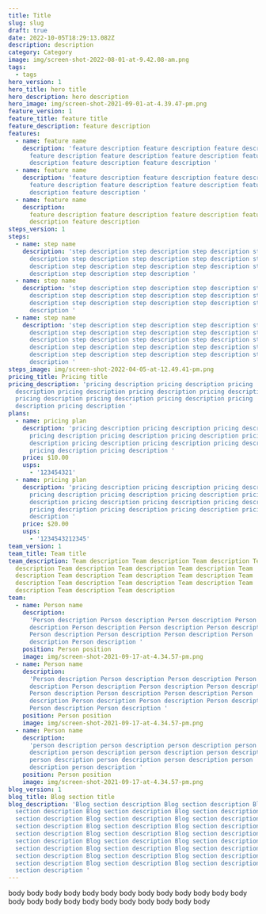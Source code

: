 ```yaml
---
title: Title
slug: slug
draft: true
date: 2022-10-05T18:29:13.082Z
description: description
category: Category
image: img/screen-shot-2022-08-01-at-9.42.08-am.png
tags:
  - tags
hero_version: 1
hero_title: hero title
hero_description: h﻿ero description
hero_image: img/screen-shot-2021-09-01-at-4.39.47-pm.png
feature_version: 1
feature_title: feature title
feature_description: feature description
features:
  - name: feature name
    description: 'feature description feature description feature description
      feature description feature description feature description feature
      description feature description feature description '
  - name: feature name
    description: 'feature description feature description feature description
      feature description feature description feature description feature
      description feature description '
  - name: feature name
    description:
      feature description feature description feature description feature
      description feature description
steps_version: 1
steps:
  - name: step name
    description: 'step description step description step description step
      description step description step description step description step
      description step description step description step description step
      description step description step description '
  - name: step name
    description: 'step description step description step description step
      description step description step description step description step
      description step description step description step description step
      description '
  - name: step name
    description: 'step description step description step description step
      description step description step description step description step
      description step description step description step description step
      description step description step description step description step
      description step description step description step description step
      description '
steps_image: img/screen-shot-2022-04-05-at-12.49.41-pm.png
pricing_title: Pricing title
pricing_description: 'pricing description pricing description pricing
  description pricing description pricing description pricing description
  pricing description pricing description pricing description pricing
  description pricing description '
plans:
  - name: pricing plan
    description: 'pricing description pricing description pricing description
      pricing description pricing description pricing description pricing
      description pricing description pricing description pricing description
      pricing description pricing description '
    price: $10.00
    usps:
      - '123454321'
  - name: pricing plan
    description: 'pricing description pricing description pricing description
      pricing description pricing description pricing description pricing
      description pricing description pricing description pricing description
      pricing description pricing description pricing description pricing
      description '
    price: $20.00
    usps:
      - '1234543212345'
team_version: 1
team_title: Team title
team_description: T﻿eam description T﻿eam description T﻿eam description T﻿eam
  description T﻿eam description T﻿eam description T﻿eam description T﻿eam
  description T﻿eam description T﻿eam description T﻿eam description T﻿eam
  description T﻿eam description T﻿eam description T﻿eam description T﻿eam
  description T﻿eam description T﻿eam description
team:
  - name: Person name
    description:
      'Person description Person description Person description Person
      description Person description Person description Person description
      Person description Person description Person description Person
      description Person description '
    position: Person position
    image: img/screen-shot-2021-09-17-at-4.34.57-pm.png
  - name: Person name
    description:
      'Person description Person description Person description Person
      description Person description Person description Person description
      Person description Person description Person description Person
      description Person description Person description Person description
      Person description Person description '
    position: Person position
    image: img/screen-shot-2021-09-17-at-4.34.57-pm.png
  - name: Person name
    description:
      'person description person description person description person
      description person description person description person description
      person description person description person description person
      description person description '
    position: Person position
    image: img/screen-shot-2021-09-17-at-4.34.57-pm.png
blog_version: 1
blog_title: Blog section title
blog_description: 'Blog section description Blog section description Blog
  section description Blog section description Blog section description Blog
  section description Blog section description Blog section description Blog
  section description Blog section description Blog section description Blog
  section description Blog section description Blog section description Blog
  section description Blog section description Blog section description Blog
  section description Blog section description Blog section description Blog
  section description Blog section description Blog section description Blog
  section description Blog section description Blog section description Blog
  section description '
---
```


b﻿ody b﻿ody b﻿ody b﻿ody b﻿ody b﻿ody b﻿ody b﻿ody b﻿ody b﻿ody b﻿ody b﻿ody b﻿ody b﻿ody b﻿ody b﻿ody b﻿ody b﻿ody b﻿ody b﻿ody b﻿ody b﻿ody b﻿ody b﻿ody
